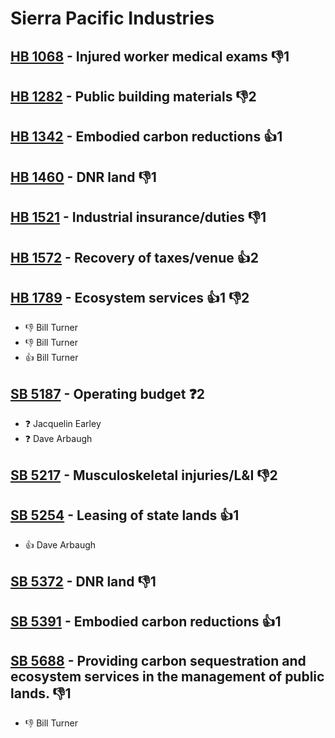 # Sierra Pacific Industries

## [HB 1068](/bill/2023-24/hb/1068/) - Injured worker medical exams  👎1 

## [HB 1282](/bill/2023-24/hb/1282/) - Public building materials  👎2 

## [HB 1342](/bill/2023-24/hb/1342/) - Embodied carbon reductions 👍1  

## [HB 1460](/bill/2023-24/hb/1460/) - DNR land  👎1 

## [HB 1521](/bill/2023-24/hb/1521/) - Industrial insurance/duties  👎1 

## [HB 1572](/bill/2023-24/hb/1572/) - Recovery of taxes/venue 👍2  

## [HB 1789](/bill/2023-24/hb/1789/) - Ecosystem services 👍1 👎2 
* 👎 Bill Turner
* 👎 Bill Turner
* 👍 Bill Turner

## [SB 5187](/bill/2023-24/sb/5187/) - Operating budget   ❓2
* ❓ Jacquelin Earley
* ❓ Dave Arbaugh

## [SB 5217](/bill/2023-24/sb/5217/) - Musculoskeletal injuries/L&I  👎2 

## [SB 5254](/bill/2023-24/sb/5254/) - Leasing of state lands 👍1  
* 👍 Dave Arbaugh

## [SB 5372](/bill/2023-24/sb/5372/) - DNR land  👎1 

## [SB 5391](/bill/2023-24/sb/5391/) - Embodied carbon reductions 👍1  

## [SB 5688](/bill/2023-24/sb/5688/) - Providing carbon sequestration and ecosystem services in the management of public lands.  👎1 
* 👎 Bill Turner